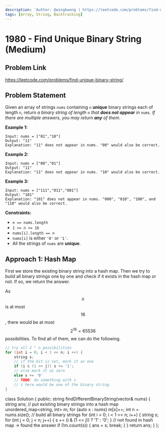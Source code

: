 ```yaml
---
description: 'Author: @wingkwong | https://leetcode.com/problems/find-unique-binary-string/'
tags: [Array, String, Backtracking]
---
```


# 1980 - Find Unique Binary String (Medium)

## Problem Link

https://leetcode.com/problems/find-unique-binary-string/

## Problem Statement

Given an array of strings `nums` containing `n` **unique** binary strings each of length `n`, return _a binary string of length_ `n` _that **does not appear** in_ `nums`_. If there are multiple answers, you may return **any** of them_.



**Example 1:**

```
Input: nums = ["01","10"]
Output: "11"
Explanation: "11" does not appear in nums. "00" would also be correct.
```

**Example 2:**

```
Input: nums = ["00","01"]
Output: "11"
Explanation: "11" does not appear in nums. "10" would also be correct.
```

**Example 3:**

```
Input: nums = ["111","011","001"]
Output: "101"
Explanation: "101" does not appear in nums. "000", "010", "100", and "110" would also be correct.
```

**Constraints:**

* `n == nums.length`
* `1 <= n <= 16`
* `nums[i].length == n`
* `nums[i]` is either `'0'` or `'1'`.
* All the strings of `nums` are **unique**.

## Approach 1: Hash Map

First we store the existing binary string into a hash map. Then we try to build all binary strings one by one and check if it exists in the hash map or not. If so, we return the answer.

As $$n$$ is at most $$16$$, there would be at most $$2 ^ {16} = 65536$$ possibilities. To find all of them, we can do the following.

```cpp
// try all 2 ^ n possibilities
for (int i = 0; i < 1 << n; i ++) {
    string s;
    // if the bit is set, mark it as one
    if (i & (1 << j)) s += '1';
    // else mark it as zero
    else s += '0'
    // TODO: do something with s
    // s here would be one of the binary string
}
```

<Tabs>
<TabItem value="cpp" label="C++">
<SolutionAuthor name="@wingkwong"/>

class Solution {
public:
    string findDifferentBinaryString(vector<string>& nums) {
        string ans;
        // put existing binary strings into a hash map
        unordered_map<string, int> m;
        for (auto x : nums) m[x]++;
        int n = nums.size();
        // build all binary strings
        for (int i = 0; i < 1 << n; i++) {
            string s;
            for (int j = 0; j < n; j++) {
                s += (i & (1 << j)) ? '1' : '0';
            }
            // not found in hash map -> found the answer
            if (!m.count(s)) {
                ans = s;
                break;
            }
        }
        return ans;
    }
};

</TabItem>
</Tabs>
